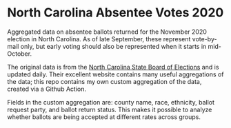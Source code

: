 # North Carolina Absentee Votes 2020

Aggregated data on absentee ballots returned for the November 2020 election in North Carolina. As of late September, these represent vote-by-mail only, but early voting should also be represented when it starts in mid-October.

The original data is from the [North Carolina State Board of Elections](https://www.ncsbe.gov/results-data/absentee-data) and is updated daily. Their excellent website contains many useful aggregations of the data; this repo contains my own custom aggregation of the data, created via a Github Action.

Fields in the custom aggregation are: county name, race, ethnicity, ballot request party, and ballot return status. This makes it possible to analyze whether ballots are being accepted at different rates across groups.
